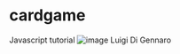 # cardgame
Javascript tutorial
![image](https://user-images.githubusercontent.com/124572646/235656218-36b5e6da-a802-4e23-9075-8b12518487a3.png)
Luigi Di Gennaro
